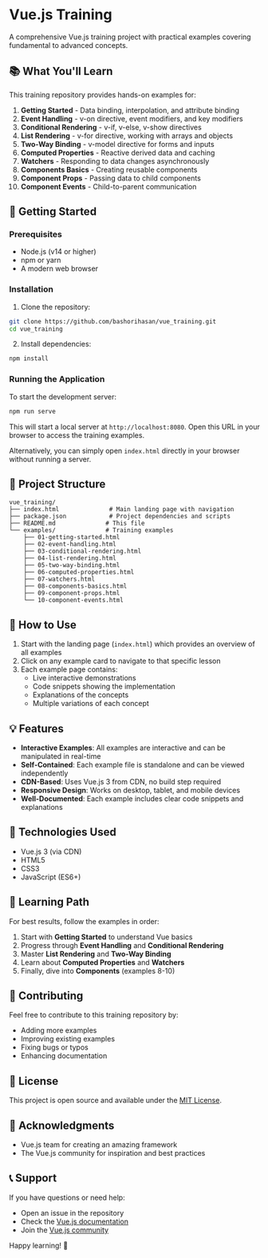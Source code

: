 # Vue.js Training

A comprehensive Vue.js training project with practical examples covering fundamental to advanced concepts.

## 📚 What You'll Learn

This training repository provides hands-on examples for:

1. **Getting Started** - Data binding, interpolation, and attribute binding
2. **Event Handling** - v-on directive, event modifiers, and key modifiers
3. **Conditional Rendering** - v-if, v-else, v-show directives
4. **List Rendering** - v-for directive, working with arrays and objects
5. **Two-Way Binding** - v-model directive for forms and inputs
6. **Computed Properties** - Reactive derived data and caching
7. **Watchers** - Responding to data changes asynchronously
8. **Components Basics** - Creating reusable components
9. **Component Props** - Passing data to child components
10. **Component Events** - Child-to-parent communication

## 🚀 Getting Started

### Prerequisites

- Node.js (v14 or higher)
- npm or yarn
- A modern web browser

### Installation

1. Clone the repository:
```bash
git clone https://github.com/bashorihasan/vue_training.git
cd vue_training
```

2. Install dependencies:
```bash
npm install
```

### Running the Application

To start the development server:

```bash
npm run serve
```

This will start a local server at `http://localhost:8080`. Open this URL in your browser to access the training examples.

Alternatively, you can simply open `index.html` directly in your browser without running a server.

## 📖 Project Structure

```
vue_training/
├── index.html              # Main landing page with navigation
├── package.json            # Project dependencies and scripts
├── README.md              # This file
└── examples/              # Training examples
    ├── 01-getting-started.html
    ├── 02-event-handling.html
    ├── 03-conditional-rendering.html
    ├── 04-list-rendering.html
    ├── 05-two-way-binding.html
    ├── 06-computed-properties.html
    ├── 07-watchers.html
    ├── 08-components-basics.html
    ├── 09-component-props.html
    └── 10-component-events.html
```

## 🎯 How to Use

1. Start with the landing page (`index.html`) which provides an overview of all examples
2. Click on any example card to navigate to that specific lesson
3. Each example page contains:
   - Live interactive demonstrations
   - Code snippets showing the implementation
   - Explanations of the concepts
   - Multiple variations of each concept

## 💡 Features

- **Interactive Examples**: All examples are interactive and can be manipulated in real-time
- **Self-Contained**: Each example file is standalone and can be viewed independently
- **CDN-Based**: Uses Vue.js 3 from CDN, no build step required
- **Responsive Design**: Works on desktop, tablet, and mobile devices
- **Well-Documented**: Each example includes clear code snippets and explanations

## 🔧 Technologies Used

- Vue.js 3 (via CDN)
- HTML5
- CSS3
- JavaScript (ES6+)

## 📝 Learning Path

For best results, follow the examples in order:

1. Start with **Getting Started** to understand Vue basics
2. Progress through **Event Handling** and **Conditional Rendering**
3. Master **List Rendering** and **Two-Way Binding**
4. Learn about **Computed Properties** and **Watchers**
5. Finally, dive into **Components** (examples 8-10)

## 🤝 Contributing

Feel free to contribute to this training repository by:

- Adding more examples
- Improving existing examples
- Fixing bugs or typos
- Enhancing documentation

## 📄 License

This project is open source and available under the [MIT License](LICENSE).

## 🌟 Acknowledgments

- Vue.js team for creating an amazing framework
- The Vue.js community for inspiration and best practices

## 📞 Support

If you have questions or need help:

- Open an issue in the repository
- Check the [Vue.js documentation](https://vuejs.org/)
- Join the [Vue.js community](https://discord.com/invite/vue)

Happy learning! 🎉